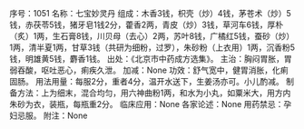 序号：1051
名称：七宝妙灵丹
组成：木香3钱，枳壳（炒）4钱，茅苍术（炒）5钱，赤茯苓5钱，猪牙皂1钱2分，藿香2两，青皮（炒）3钱，草河车6钱，厚朴（炙）1两，生石膏8钱，川贝母（去心）2两，苏叶8钱，广橘红5钱，蚕砂（炒）1两，清半夏1两，甘草3钱（共研为细粉，过罗），朱砂粉（上衣用）1两，沉香粉5钱，明雄黄5钱，麝香1钱。
出处：《北京市中药成方选集》。
主治：胸闷胃胀，胃弱吞酸，呕吐恶心，痢疾久泄。
加减：None
功效：舒气宽中，健胃消胀，化痢固肠。
用法用量：每服2分，重者4分，温开水送下，生姜汤亦可。小儿酌减。
制备方法：上为细末，混合均匀，用六神曲粉1两，和水为小丸，如粟米大，用方内朱砂为衣，装瓶，每瓶重2分。
临床应用：None
各家论述：None
用药禁忌：孕妇忌服。
附注：None
